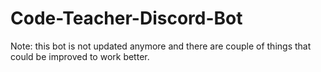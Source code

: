 # Code-Teacher-Discord-Bot

Note: this bot is not updated anymore and there are couple of things that could be improved to work better.
